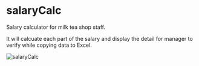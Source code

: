 # salaryCalc
Salary calculator for milk tea shop staff. 

It will calcuate each part of the salary and display the detail for manager to verify while copying data to Excel.


![salaryCalc](https://github.com/yuki0782/salaryCalc/assets/174017935/4d0c1361-62eb-4693-9b40-796188c2be24)
